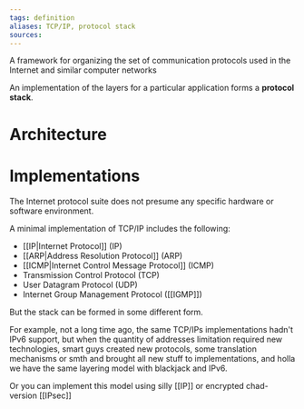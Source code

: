 ```yaml
---
tags: definition
aliases: TCP/IP, protocol stack
sources: 
---
```


A framework for organizing the set of communication protocols used in the Internet and similar computer networks

An implementation of the layers for a particular application forms a **protocol stack**.

# Architecture


# Implementations
The Internet protocol suite does not presume any specific hardware or software environment.

A minimal implementation of TCP/IP includes the following: 
- [[IP|Internet Protocol]] (IP)
- [[ARP|Address Resolution Protocol]] (ARP)
- [[ICMP|Internet Control Message Protocol]] (ICMP)
- Transmission Control Protocol (TCP)
- User Datagram Protocol (UDP)
- Internet Group Management Protocol ([[IGMP]])

But the stack can be formed in some different form. 

For example, not a long time ago, the same TCP/IPs implementations hadn't IPv6 support, but when the quantity of addresses limitation required new technologies, smart guys created new protocols, some translation mechanisms or smth and brought all new stuff to implementations, and holla we have the same layering model with blackjack and IPv6.

Or you can implement this model using silly [[IP]] or encrypted chad-version [[IPsec]]